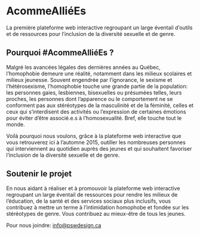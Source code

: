 # AcommeAlliéEs
La première plateforme web interactive regroupant un large éventail d’outils et de ressources  pour l’inclusion de la diversité sexuelle et de genre.

<h2> Pourquoi #AcommeAlliéEs ? </h2>

Malgré les avancées légales des dernières années au Québec, l’homophobie demeure une réalité, notamment dans les milieux scolaires et milieux jeunesse. Souvent engendrée par l’ignorance, le sexisme et l’hétérosexisme, l’homophobie touche une grande partie de la population: les personnes gaies, lesbiennes, bisexuelles ou présumées telles, leurs proches, les personnes dont l’apparence ou le comportement ne se conforment pas aux stéréotypes de la masculinité et de la féminité, celles et ceux qui s’interdisent des activités ou l’expression de certaines émotions pour éviter d’être associé.e.s à l’homosexualité. Bref, elle touche tout le monde.

 

Voilà pourquoi nous voulons, grâce à la plateforme web interactive que vous retrouverez ici à l’automne 2015, outiller les nombreuses personnes qui interviennent au quotidien auprès des jeunes et qui souhaitent favoriser l’inclusion de la diversité sexuelle et de genre.

<h2> Soutenir le projet </h2>
 

En nous aidant à réaliser et à promouvoir la plateforme web interactive regroupant un large éventail de ressources pour rendre les milieux de l’éducation, de la santé et des services sociaux plus inclusifs, vous contribuez à mettre un terme à  l’intimidation homophobe et fondée sur les stéréotypes de genre. Vous contribuez au mieux-être de tous les jeunes.

Pour nous joindre: info@pswdesign.ca
